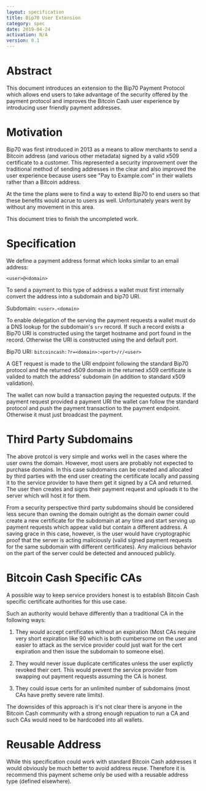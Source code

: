 ```yaml
---
layout: specification
title: Bip70 User Extension
category: spec
date: 2019-04-24
activation: N/A
version: 0.1
---
```


Abstract
===============
This document introduces an extension to the Bip70 Payment Protocol which allows end users to take advantage of the security 
offered by the payment protocol and improves the Bitcoin Cash user experience by introducing user friendly payment addresses.

Motivation
===============
Bip70 was first introduced in 2013 as a means to allow merchants to send a Bitcoin address (and various other metadata) signed
by a valid x509 certificate to a customer. This represented a security improvement over the traditional method of sending addresses
in the clear and also improved the user experience because users see "Pay to Example.com" in their wallets rather than a Bitcoin address.

At the time the plans were to find a way to extend Bip70 to end users so that these benefits would acrue to users as well. Unfortunately
years went by without any movement in this area. 

This document tries to finish the uncompleted work.

Specification
===============
We define a payment address format which looks similar to an email address:

`<user>@<domain>`

To send a payment to this type of address a wallet must first internally convert the address into a subdomain and bip70 URI.

Subdomain: `<user>.<domain>`

To enable delegation of the serving the payment requests a wallet must do a DNS lookup for the subdomain's `srv` record. If
such a record exists a Bip70 URI is constructed using the target hostname and port found in the record. Otherwise the URI is
constructed using the <domain> and default port.

Bip70 URI: `bitcoincash:?r=<domain>:<port>/r/<user>`

A GET request is made to the URI endpoint following the standard Bip70 protocol and the returned x509 domain in the returned x509
certificate is valided to match the address' subdomain (in addition to standard x509 validation). 

The wallet can now build a transaction paying the requested outputs. If the payment request provided a payment URI the wallet can
follow the standard protocol and push the payment transaction to the payment endpoint. Otherwise it must just broadcast the payment.

Third Party Subdomains
==================
The above protcol is very simple and works well in the cases where the user owns the domain. However, most users are probably not expected
to purchase domains. In this case subdomains can be created and allocated by third parties with the end user creating the certificate locally
and passing it to the service provider to have them get it signed by a CA and returned. The user then creates and signs their payment request and
uploads it to the server which will host it for them.

From a security perspective third party subdomains should be considered less secure than owning the domain outright as the domain owner
could create a new certificate for the subdomain at any time and start serving up payment requests which appear valid but contain a different
address. A saving grace in this case, however, is the user would have cryptographic proof that the server is acting maliciously (valid signed payment requests
for the same subdomain with different certificates). Any malicious behavior on the part of the server could be detected and annouced publicly.

Bitcoin Cash Specific CAs
==========================
A possible way to keep service providers honest is to establish Bitcoin Cash specific certificate authorities for this use case.

Such an authority would behave differently than a traditional CA in the following ways:

1. They would accept certificates without an expiration (Most CAs require very short expiration like 90 which is both cumbersome on the user
and easier to attack as the service provider could just wait for the cert expiration and then issue the subdomain to someone else).

2. They would never issue duplicate certificates unless the user explictly revoked their cert. This would prevent the service provider from
swapping out payment requests assuming the CA is honest.

3. They could issue certs for an unlimited number of subdomains (most CAs have pretty severe rate limits). 

The downsides of this approach is it's not clear there is anyone in the Bitcoin Cash community with a strong enough repuation to run a CA and
such CAs would need to be hardcoded into all wallets. 

Reusable Address
=================
While this specification could work with standard Bitcoin Cash addresses it would obviously be much better to avoid address reuse. Therefore it is
recommend this payment scheme only be used with a reusable address type (defined elsewhere). 





 

